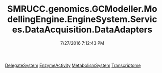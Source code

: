 ﻿---
title: SMRUCC.genomics.GCModeller.ModellingEngine.EngineSystem.Services.DataAcquisition.DataAdapters
date: 7/27/2016 7:12:43 PM
---

[DelegateSystem](T-SMRUCC.genomics.GCModeller.ModellingEngine.EngineSystem.Services.DataAcquisition.DataAdapters.DelegateSystem.html)
[EnzymeActivity](T-SMRUCC.genomics.GCModeller.ModellingEngine.EngineSystem.Services.DataAcquisition.DataAdapters.EnzymeActivity.html)
[MetabolismSystem](T-SMRUCC.genomics.GCModeller.ModellingEngine.EngineSystem.Services.DataAcquisition.DataAdapters.MetabolismSystem.html)
[Transcriptome](T-SMRUCC.genomics.GCModeller.ModellingEngine.EngineSystem.Services.DataAcquisition.DataAdapters.Transcriptome.html)
